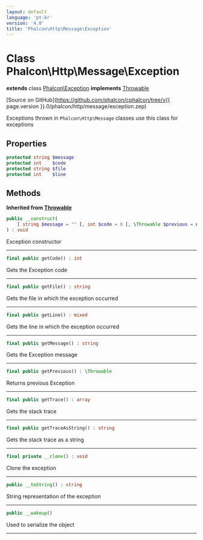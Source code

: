 ```yaml
---
layout: default
language: 'pt-br'
version: '4.0'
title: 'Phalcon\Http\Message\Exception'
---
```

# Class **Phalcon\Http\Message\Exception**

**extends** class [Phalcon\Exception](Phalcon_Exception) **implements** [Throwable](https://secure.php.net/manual/en/class.throwable.php)

[Source on GitHub](https://github.com/phalcon/cphalcon/tree/v{{ page.version }}.0/phalcon/http/message/exception.zep)

Exceptions thrown in `Phalcon\Http\Message` classes use this class for exceptions

## Properties

```php
protected string $message 
protected int    $code    
protected string $file    
protected int    $line    
```

## Methods

**Inherited from [Throwable](https://secure.php.net/manual/en/class.throwable.php)**

```php
public __construct( 
    [ string $message = "" [, int $code = 0 [, \Throwable $previous = null ]]] 
) : void
```

Exception constructor

* * *

```php
final public getCode() : int
```

Gets the Exception code

* * *

```php
final public getFile() : string
```

Gets the file in which the exception occurred

* * *

```php
final public getLine() : mixed
```

Gets the line in which the exception occurred

* * *

```php
final public getMessage() : string
```

Gets the Exception message

* * *

```php
final public getPrevious() : \Throwable
```

Returns previous Exception

* * *

```php
final public getTrace() : array 
```

Gets the stack trace

* * *

```php
final public getTraceAsString() : string
```

Gets the stack trace as a string

* * *

```php
final private __clone() : void
```

Clone the exception

* * *

```php
public __toString() : string
```

String representation of the exception

* * *

```php
public __wakeup()
```

Used to serialize the object

* * *